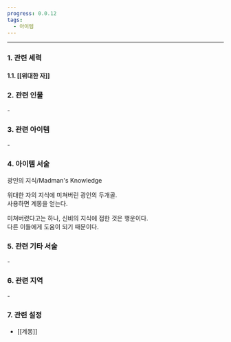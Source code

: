 ```yaml
---
progress: 0.0.12
tags:
  - 아이템
---
```

---
### 1. 관련 세력 
#### 1.1. [[위대한 자]]

### 2. 관련 인물
\-

### 3. 관련 아이템
\-

### 4. 아이템 서술
광인의 지식/Madman's Knowledge

위대한 자의 지식에 미쳐버린 광인의 두개골.  
사용하면 계몽을 얻는다.  
  
미쳐버렸다고는 하나, 신비의 지식에 접한 것은 행운이다.  
다른 이들에게 도움이 되기 때문이다.

### 5. 관련 기타 서술
\-

### 6. 관련 지역
\-

### 7. 관련 설정
- [[계몽]]